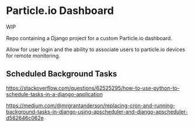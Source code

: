 # Particle.io Dashboard

WIP

Repo containing a Django project for a custom Particle.io dashboard.

Allow for user login and the ability to associate users to particle.io devices for remote monitoring.


## Scheduled Background Tasks

https://stackoverflow.com/questions/62525295/how-to-use-python-to-schedule-tasks-in-a-django-application

https://medium.com/@mrgrantanderson/replacing-cron-and-running-background-tasks-in-django-using-apscheduler-and-django-apscheduler-d562646c062e
